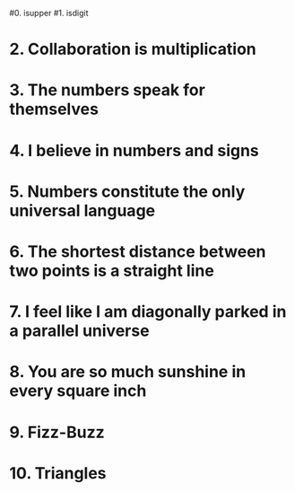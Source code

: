 #0. isupper
#1. isdigit
# 2. Collaboration is multiplication
# 3. The numbers speak for themselves
# 4. I believe in numbers and signs
# 5. Numbers constitute the only universal language
# 6. The shortest distance between two points is a straight line
# 7. I feel like I am diagonally parked in a parallel universe
# 8. You are so much sunshine in every square inch
# 9. Fizz-Buzz
# 10. Triangles
